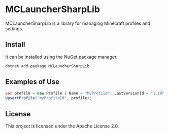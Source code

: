 # MCLauncherSharpLib

MCLauncherSharpLib is a library for managing Minecraft profiles and settings.

## Install

It can be installed using the NuGet package manager.

```bash
dotnet add package MCLauncherSharpLib
```

## Examples of Use

```csharp
var profile = new Profile { Name = "MyProfile", LastVersionId = "1.19" };
UpsertProfile("myProfileId", profile);
```

## License

This project is licensed under the Apache License 2.0.
